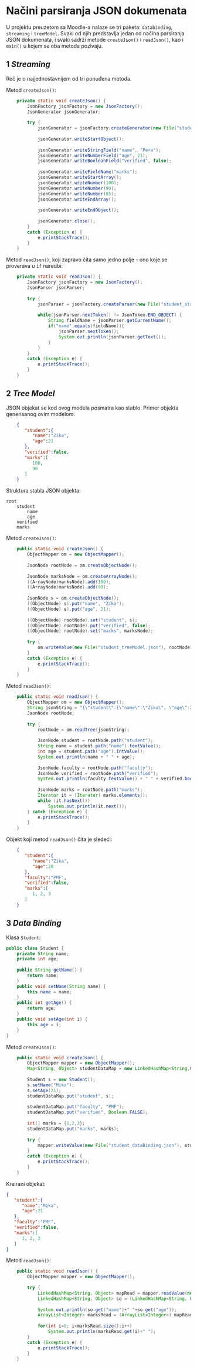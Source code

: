 # Načini parsiranja JSON dokumenata
U projektu preuzetom sa Moodle-a nalaze se tri paketa: `databinding`, `streaming` i `treeModel`. Svaki od njih predstavlja jedan od načina parsiranja JSON dokumenata, i svaki sadrži metode `createJson()` i `readJson()`, kao i `main()` u kojem se oba metoda pozivaju.
## 1 *Streaming*
Reč je o najjednostavnijem od tri ponuđena metoda. 

Metod `createJson()`:
```java
	private static void createJson() {
		JsonFactory jsonFactory = new JsonFactory();
		JsonGenerator jsonGenerator;
		
		try {
			jsonGenerator = jsonFactory.createGenerator(new File("student_streaming.json"),JsonEncoding.UTF8);
			
			jsonGenerator.writeStartObject();
			
			jsonGenerator.writeStringField("name", "Pera");
			jsonGenerator.writeNumberField("age", 21);
			jsonGenerator.writeBooleanField("verified", false);
			
			jsonGenerator.writeFieldName("marks");
			jsonGenerator.writeStartArray();
			jsonGenerator.writeNumber(100);
			jsonGenerator.writeNumber(90);
			jsonGenerator.writeNumber(85);
			jsonGenerator.writeEndArray();
			
			jsonGenerator.writeEndObject();
			
			jsonGenerator.close();
		}
		catch (Exception e) {
			e.printStackTrace();
		}
	}
```

Metod `readJson()`, koji zapravo čita samo jedno polje - ono koje se proverava u `if` naredbi:
```java
	private static void readJson() {
		JsonFactory jsonFactory = new JsonFactory();
		JsonParser jsonParser;
		
		try {
			jsonParser = jsonFactory.createParser(new File("student_streaming.json"));
			
			while(jsonParser.nextToken() != JsonToken.END_OBJECT) {
				String fieldName = jsonParser.getCurrentName();
				if("name".equals(fieldName)){
					jsonParser.nextToken();
					System.out.println(jsonParser.getText());
				}
			}
		}
		catch (Exception e) {
			e.printStackTrace();
		}
	}
```
## 2 *Tree Model*
JSON objekat se kod ovog modela posmatra kao stablo. Primer objekta generisanog ovim modelom:
```json
	{
	   "student":{
	      "name":"Zika",
	      "age":21
	   },
	   "verified":false,
	   "marks":[
	      100,
	      90
	   ]
	}
```

Struktura stabla JSON objekta:
```markdown-tree
root
	student
		name
		age
	verified
	marks
```

Metod `createJson()`:
```java
	public static void createJson() {
		ObjectMapper om = new ObjectMapper();
		
		JsonNode rootNode = om.createObjectNode();
		
		JsonNode marksNode = om.createArrayNode();
		((ArrayNode)marksNode).add(100);
		((ArrayNode)marksNode).add(90);
		
		JsonNode s = om.createObjectNode();
		((ObjectNode) s).put("name", "Zika");
		((ObjectNode) s).put("age", 21);
		
		((ObjectNode) rootNode).set("student", s);
		((ObjectNode) rootNode).put("verified", false);
		((ObjectNode) rootNode).set("marks", marksNode);
		
		try {
			om.writeValue(new File("student_treeModel.json"), rootNode);
		}
		catch (Exception e) {
			e.printStackTrace();
		}
	}
```

Metod `readJson()`:
```java
	public static void readJson() {
		ObjectMapper om = new ObjectMapper();
		String jsonString = "{\"student\":{\"name\":\"Zika\", \"age\":20}, \"faculty\":\"PMF\", \"verified\": false,\"marks\":[1,2,3]}";
		JsonNode rootNode;
		
		try {
			rootNode = om.readTree(jsonString);
			
			JsonNode student = rootNode.path("student");
			String name = student.path("name").textValue();
			int age = student.path("age").intValue();
			System.out.println(name + " " + age);
			
			JsonNode faculty = rootNode.path("faculty");
			JsonNode verified = rootNode.path("verified");
			System.out.println(faculty.textValue() + " " + verified.booleanValue());
			
			JsonNode marks = rootNode.path("marks");
			Iterator it = (Iterator) marks.elements();
			while (it.hasNext())
				System.out.println(it.next());
		} catch (Exception e) {
			e.printStackTrace();
		}
	}
```

Objekt koji metod `readJson()` čita je sledeći:
```json
	{
	   "student":{
	      "name":"Zika",
	      "age":20
	   },
	   "faculty":"PMF",
	   "verified":false,
	   "marks":[
	      1, 2, 3
	   ]
	}
```
## 3 *Data Binding*

Klasa `Student`:
```java
public class Student {
	private String name;
	private int age;
	
	public String getName() {
		return name;
	}
	public void setName(String name) {
		this.name = name;
	}
	public int getAge() {
		return age;
	}
	public void setAge(int i) {
		this.age = i;
	}	
}
```

Metod `createJson()`:
```java
	public static void createJson() {
		ObjectMapper mapper = new ObjectMapper();
		Map<String, Object> studentDataMap = new LinkedHashMap<String,Object>();
		
		Student s = new Student();
		s.setName("Mika");
		s.setAge(21);
		studentDataMap.put("student", s);
		
		studentDataMap.put("faculty", "PMF");
		studentDataMap.put("verified", Boolean.FALSE);
		
		int[] marks = {1,2,3};
		studentDataMap.put("marks", marks);
		
		try {
			mapper.writeValue(new File("student_dataBinding.json"), studentDataMap);
		}
		catch (Exception e) {
			e.printStackTrace();
		}
	}
```

Kreirani objekat:
```json
{
   "student":{
      "name":"Mika",
      "age":21
   },
   "faculty":"PMF",
   "verified":false,
   "marks":[
      1, 2, 3
   ]
}
```

Metod `readJson()`:
```java
	public static void readJson() {
		ObjectMapper mapper = new ObjectMapper();
		
		try {
			LinkedHashMap<String, Object> mapRead = mapper.readValue(new File("student_dataBinding.json"), LinkedHashMap.class);
			LinkedHashMap<String, Object> so = (LinkedHashMap<String, Object>) mapRead.get("student");
			
			System.out.println(so.get("name")+" "+so.get("age"));
			ArrayList<Integer> marksRead = (ArrayList<Integer>) mapRead.get("marks");
			
			for(int i=0; i<marksRead.size();i++)
				System.out.println(marksRead.get(i)+" ");
		}
		catch (Exception e) {
			e.printStackTrace();
		}
	}
```